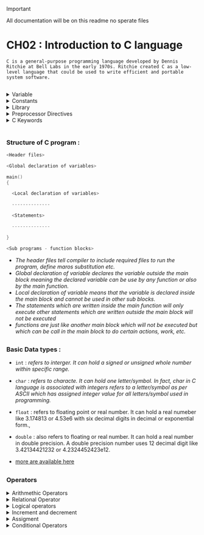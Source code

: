 > [!IMPORTANT]
> All documentation will be on this readme no sperate files

# CH02 : Introduction to C language 

`C is a general-purpose programming language developed by Dennis Ritchie at Bell Labs in the early 1970s. Ritchie created C as a low-level language that could be used to write efficient and portable system software.`

##

<details>
  <summary>
    Variable  
  </summary>
  
- `A variable is an identifier or a name which is used to refer a value and this value varies or changes during the program execution.`<br>
*example* : *name = tomba , surname = laisharam, age=25*
- `How to declare a variable in C ?`
  - We use a data type specifier along with the variable
     - e.g : `int age ;` , *int is a data type for interger and age is the name of variable*
- `Two types of Variable` :
  - `Global Variable` : *Variable which are declared outside the main function block, and they can be used in the main program block and sub program block like functions.*
  - `Local Variable `: *Variable which are declared inside the main function block, and they are used only in the block in which they are declared. Sub programs or functions can also have local variable.*
- `Initialization and Assignment`

  - `Initialization`: *When we declare a variable and give it a value at the same time, it's called initialization.*
    - **Example**: 
      ```c
      int age = 32;
      ```
      We declare an integer variable named `age` and assign it the value 32 at the same time.

  - `Assignment`: *When we give a new value to an already declared variable, it's called assignment.*
    - **Example**: 
      ```c
      age = 25;
      ```
      The variable `age` was already initialized with the value 32, and now we are updating it to 25.

    - Assignment is not limited to changing values. If a variable was declared but not initialized, we can assign a value to it later.
      - **Example**:
        ```c
        int age;     // Declaration without initialization
        age = 30;    // Assignment after declaration
        ```
</details>

<details>
  <summary>
    Constants
  </summary>

- `Constant : Any unchanged value in a program during program execution is called a constant .`
  
- `Different Types of Constant `:
  
    - `Numeric Constants` :
      
        - 1.`Interger Constant `: *An interger constant is a signed or unsigned whole number.*
          - e.g `-24, 52, 102`
            
        - 2.`Real or Floating Point Constant` : *Any signed or unsigned number with fractional part is called real or floating point constant*
            - e.g `3.14, 0.234, 0.42e-32`
              
    - `String or Character constant` :
      
        - 1.`Single character string constant` : *Any letter or character enclosed in single apostrophe is called single character sting constant*
            - e.g `'h', 'a' , '+'`
              
        - 2.`String of characters constant` : *Any string of characters consisting of letters, digits, and symbols enclosed in double quotes is called string of characters constant*
            - e.g `"letters", "number02" , "person+name+$`
              
</details>

<details>

<summary>
  Library
</summary>

- `Library` :  *A library in C is a collection of pre-compiled functions and routines that can be used in programs to perform common tasks, such as input/output, string handling, or math operations.*

-  `Common Librarys`:

      - `stdio.h` : *provides function and others assets for input/output*

      - `conio.h` : *short for console input output , is a library used by some older compilers like TURBOC++ compiler, that provide functions like getch,clrscr,etc but it's a outdated library*
    
      - `math.h` : *provides mathematical funtions to perform mathematical calculations , funcitons include sqrt, pow,etc*
    
      - `string.h` : *provide funtions for manipilating strings in c , functions include strcpy,strcmp,strlen ,etc*

      - `stdlib.h` : *provides system related functions , like malloc,calloc,free for dynaminc memory allocation*
 
> Sometimes Programmers write their own librarys for their specific needs

</details>

<details>
<summary>Preprocessor Directives</summary>

- `Preprocessor directives in C are instructions that are processed by the C preprocessor before the actual compilation of the program begins. These directives begin with the symbol # and are used to include files, define constants or macros, and control the compilation process conditionally.`
  
- `Types of Preprocessor directives` :
  - 1. `File Inclusion` :  *Used to include contents of another file , `syntax : #include <file>`*

  - 2. `Macro Definition` : *Used to define symbolic constant or macro , `example : #define MONTH 30`*

  - [more are available here](https://www.geeksforgeeks.org/cc-preprocessors/) 
  
</details>

<details>
  <summary>
    C Keywords 
  </summary>

`There are 32 available Keywords in C (version C98/C90)`

```c
auto        break       case        char        const
continue    default     do          double      else
enum        extern      float       for         goto
if          int         long        register    return
short       signed      sizeof      static      struct
switch      typedef     union       unsigned    void
volatile    while
```

  
</details>


#


### Structure of C program :
```c
<Header files>

<Global declaration of variables>

main()
{

  <Local declaration of variables>

  --------------

  <Statements>

  --------------

}

<Sub programs - function blocks>
```

- *The header files tell compiler to include required files to run the program, define maros substitution etc.*
- *Global declaration of variable declares the variable outside the main block meaning the declared variable can be use by any function or also by the main function.*
- *Local declaration of variable means that the variable is declared inside the main block and cannot be used in other sub blocks.*
- *The statements which are written inside the main function will only execute other statements which are written outside the main block will not be executed*
- *functions are just like another main block which will not be executed but which can be call in the main block to do certain actions, work, etc.*

##

### Basic Data types :

- `int` : *refers to interger. It can hold a signed or unsigned whole number within specific range.*
  
- `char` : *refers to characte. It can hold one letter/symbol. In fact, char in C language is associated with integers refers to a letter/symbol as per ASCII which has assigned integer value for all letters/symbol used in programming.*
  
- `float` : refers to floating point or real number. It can hold a real numeber like 3.174813 or 4.53e6 with six decimal digits in decimal or exponential form.,

- `double` : also refers to floating or real number. It can hold a real number in double precision. A double precision number uses 12 decimal digit like 3.42134421232 or 4.2324452423e12.

- [more are available here](https://www.geeksforgeeks.org/data-types-in-c/)

## 

### Operators 

<details>
  <summary>
    Arithmethic Operators 
  </summary>
  
- `+ : addition` , *1 + 1 = 2* 
- `- : substraction`, *2 - 1 = 1*
- `* : multiplication`, *2 * 3 = 6*
- `/ : division`, *8 / 2 = 4*

</details>

<details>
  <summary>
    Relational Operator
  </summary>

- `< : less than` : *5 < 2 : FALSE*

- `> : greater than` : *5 > 2 : TRUE*

- `<= : less than or equal to` : *5 <= 2 : FALSE*

- `>= : greater than or equal to` : *5 >= 2 : TRUE*

- `== : equal to` : *5 == 2 : FALSE* or *5 == 5 : TRUE*

- `!= : not equal to` : *5 != 2 : TRUE*

</details>

<details>
  <summary>
    Logical operators
  </summary>


-`&& : AND` : Returns TRUE if all the given condition or statement are true , if any statement is false , it will always return FALSE <br> *e.g (5<2) && (5>2) : FALSE*

-`|| : OR` : Return TRUE if any of the given condition or statement are true, if none of the condition is TRUE , it will always return FALSE <br> *e.g (5<2) || (5>3) : TRUE*  

-`! : NOT` : Return TRUE if the condition is FALSE , if the condtion is TRUE , it will always return FALSE <br> *e.g !(5<2) : TRUE*


`TRUTH TABLE FOR AND(&&)`


| `OPERAND 1` | `OPERAND 2` | `RESULT` |
| -- | -- | -- |
| `true` | `true` | `true` |
| `true` | `false` | `false` | 
| `false` | `true` | `false` |
| `false` | `false` | `false` |


`TRUTH TABLE FOR OR(||)`


| `OPERAND 1` | `OPERAND 2` | `RESULT` |
| -- | -- | -- |
| `true` | `true` | `true` |
| `true` | `false` | `true` | 
| `false` | `true` | `true` |
| `false` | `false` | `false` |


`TRUTH TABLE FOR NOT(!)`

| `OPERAND` | `RESULT` |
| -- | -- |
| `true` |  `false` |
| `false` | `true` | 

</details>

<details>
  <summary>
    Increment and decrement 
  </summary>


### In the C programming language, increment and decrement are operators that are used to increase or decrease the value of a variable by 1, respectively.

## Increment

The increment operator in C is represented by the `++` symbol. It can be used in two ways:

1. **Pre-increment**: `++variable`
   - The value of the variable is incremented by 1 before it is used in the expression.
   - Example: `x = ++y;` (first increments `y` by 1, then assigns the new value of `y` to `x`)

2. **Post-increment**: `variable++`
   - The value of the variable is used in the expression first, and then it is incremented by 1.
   - Example: `x = y++;` (first assigns the current value of `y` to `x`, then increments `y` by 1)

## Decrement

The decrement operator in C is represented by the `--` symbol. It can also be used in two ways:

1. **Pre-decrement**: `--variable`
   - The value of the variable is decremented by 1 before it is used in the expression.
   - Example: `x = --y;` (first decrements `y` by 1, then assigns the new value of `y` to `x`)

2. **Post-decrement**: `variable--`
   - The value of the variable is used in the expression first, and then it is decremented by 1.
   - Example: `x = y--;` (first assigns the current value of `y` to `x`, then decrements `y` by 1)

Here's an example to illustrate the difference between pre-increment/decrement and post-increment/decrement:

```c
int x = 5;
int y = 10;

// Pre-increment
x = ++y; // x = 11, y = 11

// Post-increment
x = y++; // x = 11, y = 12

// Pre-decrement
x = --y; // x = 11, y = 11

// Post-decrement
x = y--; // x = 12, y = 11
```
  
</details>

<details>
  <summary>
    Assigment
  </summary>


In C programming, assignment operators are used to assign values to variables. The most common assignment operator is the equal sign (=), but there are several compound assignment operators that combine an arithmetic operation with assignment. Here's a brief explanation of some of these operators, along with examples in C code format.

Simple Assignment (=)
Assigns the value on the right to the variable on the left.

```c
int x = 10;  // x is now 10
```

Addition Assignment (+=)
Adds the right operand to the left operand and assigns the result to the left operand.

```c
int x = 10;
x += 5;  // x is now 15 (10 + 5)
```

Subtraction Assignment (-=)
Subtracts the right operand from the left operand and assigns the result to the left operand.

```c
int x = 10;
x -= 3;  // x is now 7 (10 - 3)
```

Multiplication Assignment (*=)
Multiplies the left operand by the right operand and assigns the result to the left operand.

```c
int x = 10;
x *= 2;  // x is now 20 (10 * 2)
```

Division Assignment (/=)
Divides the left operand by the right operand and assigns the result to the left operand.

```c
int x = 10;
x /= 2;  // x is now 5 (10 / 2)
```

Modulus Assignment (%=)
Takes the modulus using the left operand and the right operand and assigns the result to the left operand.

```c
int x = 10;
x %= 3;  // x is now 1 (10 % 3)
```

Bitwise AND Assignment (&=)
Performs a bitwise AND operation on the left operand and the right operand and assigns the result to the left operand.

```c

int x = 0b1010;
x &= 0b1100;  // x is now 0b1000 (0b1010 & 0b1100)
```

Bitwise OR Assignment (|=)
Performs a bitwise OR operation on the left operand and the right operand and assigns the result to the left operand.

```c

int x = 0b1010;
x |= 0b0011;  // x is now 0b1011 (0b1010 | 0b0011)
```

Bitwise XOR Assignment (^=)
Performs a bitwise XOR operation on the left operand and the right operand and assigns the result to the left operand.


```c

int x = 0b1010;
x ^= 0b0101;  // x is now 0b1111 (0b1010 ^ 0b0101)
```

These compound assignment operators provide a shorthand way to update the value of a variable based on its current value. They are widely used in C programming to make code more concise and readable.
  
</details>


<details>

<summary>
  Conditional Operators
</summary>

Conditional Operators
  
</details>








